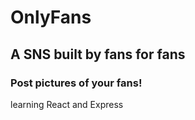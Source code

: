 # OnlyFans

## A SNS built by fans for fans

### Post pictures of your fans!

learning React and Express
